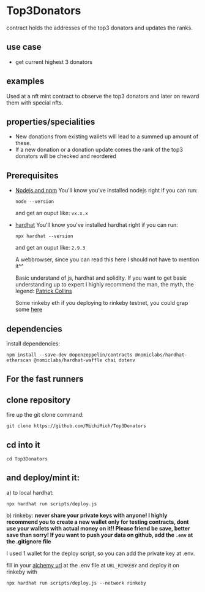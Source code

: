 # Top3Donators

contract holds the addresses of the top3 donators and updates the ranks.



## use case
- get current highest 3 donators

## examples
Used at a nft mint contract to observe the top3 donators and later on reward them with special nfts.


## properties/specialities
- New donations from existing wallets will lead to a summed up amount of these.
- If a new donation or a donation update comes the rank of the top3 donators will be checked and reordered

## Prerequisites
<ul  dir="auto">
<li><a  href="https://nodejs.org/en/download/"  rel="nofollow">Nodejs and npm</a>
You'll know you've installed nodejs right if you can run:


```
node --version
```
 and get an ouput like: <code>vx.x.x</code>
</ul>
<ul  dir="auto">
<li><a  href="https://hardhat.org/getting-started/"  rel="nofollow">hardhat</a>
You'll know you've installed hardhat right if you can run:

```
npx hardhat --version
```
and get an ouput like: <code>2.9.3</code>
</ul>
<ul  dir="auto">
A webbrowser, since you can read this here I should not have to  mention it^^
</ul>
<ul  dir="auto">
Basic understand of js, hardhat and solidity. If you want to get basic understanding up to expert I highly recommend
the man, the myth, the legend: <a href="https://www.youtube.com/watch?v=M576WGiDBdQ&t=10s">Patrick Collins</a>
</ul>
<ul  dir="auto">
Some rinkeby eth if you deploying to rinkeby testnet, you could grap some <a href="https://faucets.chain.link/rinkeby">here</a>
</ul>



## dependencies
install dependencies: 
```
npm install --save-dev @openzeppelin/contracts @nomiclabs/hardhat-etherscan @nomiclabs/hardhat-waffle chai dotenv
```


## For the fast runners
## clone repository
fire up the git clone command: 
```
git clone https://github.com/MichiMich/Top3Donators
```

## cd into it
```
cd Top3Donators
```

## and deploy/mint it:
a) to local hardhat: 
```
npx hardhat run scripts/deploy.js
```

b) rinkeby: 
**never share your private keys with anyone! I highly recommend you to create a new wallet only for testing contracts, dont use your wallets with actual money on it!! Please friend be save, better save than sorry! If you want to push your data on github, add the <code>.env</code> at the .gitignore file**

I used 1 wallet for the deploy script, so you can add the private key at .env.

fill in your <a href="https://www.alchemy.com/">alchemy url</a> at the .env file at <code>URL_RINKEBY</code> and deploy it on rinkeby with 
```
npx hardhat run scripts/deploy.js --network rinkeby
```
